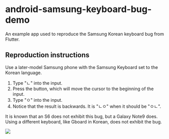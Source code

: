 # android-samsung-keyboard-bug-demo
An example app used to reproduce the Samsung Korean keyboard bug from Flutter.

## Reproduction instructions
Use a later-model Samsung phone with the Samsung Keyboard set to the Korean language.

  1. Type "ㄴ" into the input.
  1. Press the button, which will move the cursor to the beginning of the input.
  1. Type "ㅇ" into the input.
  1. Notice that the result is backwards. It is "ㄴㅇ" when it should be "ㅇㄴ".

It is known that an S6 does not exhibit this bug, but a Galaxy Note9 does. Using a different keyboard, like Gboard in Korean, does not exhibit the bug.

<img src="./korean_input_bug.gif" />
